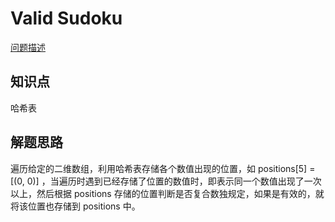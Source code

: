 # Valid Sudoku

[问题描述](https://leetcode.com/problems/valid-sudoku/)

## 知识点

哈希表

## 解题思路

遍历给定的二维数组，利用哈希表存储各个数值出现的位置，如 positions[5] = [(0, 0)] ，当遍历时遇到已经存储了位置的数值时，即表示同一个数值出现了一次以上，然后根据 positions 存储的位置判断是否复合数独规定，如果是有效的，就将该位置也存储到 positions 中。
